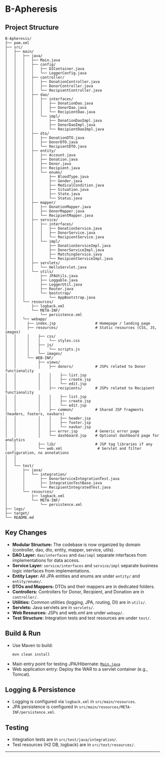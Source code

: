 # B-Apheresis

## Project Structure

```
B-Apheresis/
├── pom.xml
├── src/
│   ├── main/
│   │   ├── java/
│   │   │   ├── Main.java
│   │   │   ├── config/
│   │   │   │   ├── DIContainer.java
│   │   │   │   └── LoggerConfig.java
│   │   │   ├── controller/
│   │   │   │   ├── DonationController.java
│   │   │   │   ├── DonorController.java
│   │   │   │   └── RecipientController.java
│   │   │   ├── dao/
│   │   │   │   ├── interfaces/
│   │   │   │   │   ├── DonationDao.java
│   │   │   │   │   ├── DonorDao.java
│   │   │   │   │   └── RecipientDao.java
│   │   │   │   └── impl/
│   │   │   │       ├── DonationDaoImpl.java
│   │   │   │       ├── DonorDaoImpl.java
│   │   │   │       └── RecipientDaoImpl.java
│   │   │   ├── dto/
│   │   │   │   ├── DonationDTO.java
│   │   │   │   ├── DonorDTO.java
│   │   │   │   └── RecipientDTO.java
│   │   │   ├── entity/
│   │   │   │   ├── Account.java
│   │   │   │   ├── Donation.java
│   │   │   │   ├── Donor.java
│   │   │   │   ├── Recipient.java
│   │   │   │   └── enums/
│   │   │   │       ├── BloodType.java
│   │   │   │       ├── Gender.java
│   │   │   │       ├── MedicalCondition.java
│   │   │   │       ├── Situation.java
│   │   │   │       ├── State.java
│   │   │   │       └── Status.java
│   │   │   ├── mapper/
│   │   │   │   ├── DonationMapper.java
│   │   │   │   ├── DonorMapper.java
│   │   │   │   └── RecipientMapper.java
│   │   │   ├── service/
│   │   │   │   ├── interfaces/
│   │   │   │   │   ├── DonationService.java
│   │   │   │   │   ├── DonorService.java
│   │   │   │   │   └── RecipientService.java
│   │   │   │   └── impl/
│   │   │   │       ├── DonationServiceImpl.java
│   │   │   │       ├── DonorServiceImpl.java
│   │   │   │       ├── MatchingService.java
│   │   │   │       └── RecipientServiceImpl.java
│   │   │   ├── servlets/
│   │   │   │   └── HelloServlet.java
│   │   │   └── utils/
│   │   │       ├── JPAUtils.java
│   │   │       ├── Loggable.java
│   │   │       ├── LoggerUtil.java
│   │   │       ├── Router.java
│   │   │       └── bootstrap/
│   │   │           └── AppBootstrap.java
│   │   └── resources/
│   │       ├── logback.xml
│   │       └── META-INF/
│   │           └── persistence.xml
│   │   └── webapp/
│   │     ├── index.jsp                  # Homepage / landing page
│   │     ├── resources/                 # Static resources (CSS, JS, images)
│   │     │    ├── css/
│   │     │    │    └── styles.css
│   │     │    ├── js/
│   │     │    │    └── scripts.js
│   │     │    └── images/
│   │     └── WEB-INF/
│   │          ├── views/
│   │          │    ├── donors/          # JSPs related to Donor functionality
│   │          │    │    ├── list.jsp
│   │          │    │    ├── create.jsp
│   │          │    │    └── edit.jsp
│   │          │    ├── recipients/      # JSPs related to Recipient functionality
│   │          │    │    ├── list.jsp
│   │          │    │    ├── create.jsp
│   │          │    │    └── edit.jsp
│   │          │    ├── common/          # Shared JSP fragments (headers, footers, navbars)
│   │          │    │    ├── header.jsp
│   │          │    │    ├── footer.jsp
│   │          │    │    └── navbar.jsp
│   │          │    ├── error.jsp        # Generic error page
│   │          │    └── dashboard.jsp    # Optional dashboard page for analytics
│   │          ├── lib/                  # JSP tag libraries if any
│   │          └── web.xml                # Servlet and filter configuration, no annotations
│   │            
│   │           
│   └── test/
│       ├── java/
│       │   └── integration/
│       │       ├── DonorServiceIntegrationTest.java
│       │       ├── IntegrationTestBase.java
│       │       └── RecipientIntegratedTest.java
│       └── resources/
│           ├── logback.xml
│           └── META-INF/
│               └── persistence.xml
├── logs/
├── target/
└── README.md
```

## Key Changes

- **Modular Structure:** The codebase is now organized by domain (controller, dao, dto, entity, mapper, service, utils).
- **DAO Layer:** `dao/interfaces` and `dao/impl` separate interfaces from implementations for data access.
- **Service Layer:** `service/interfaces` and `service/impl` separate business logic interfaces from implementations.
- **Entity Layer:** All JPA entities and enums are under `entity/` and `entity/enums/`.
- **DTOs and Mappers:** DTOs and their mappers are in dedicated folders.
- **Controllers:** Controllers for Donor, Recipient, and Donation are in `controller/`.
- **Utilities:** Common utilities (logging, JPA, routing, DI) are in `utils/`.
- **Servlets:** Java servlets are in `servlets/`.
- **Web Resources:** JSPs and web.xml are under `webapp/`.
- **Test Structure:** Integration tests and test resources are under `test/`.

## Build & Run

- Use Maven to build:
  ```sh
  mvn clean install
  ```
- Main entry point for testing JPA/Hibernate: [`Main.java`](src/main/java/Main.java)
- Web application entry: Deploy the WAR to a servlet container (e.g., Tomcat).

## Logging & Persistence

- Logging is configured via `logback.xml` in `src/main/resources`.
- JPA persistence is configured in `src/main/resources/META-INF/persistence.xml`.

## Testing

- Integration tests are in `src/test/java/integration/`.
- Test resources (H2 DB, logback) are in `src/test/resources/`.

---